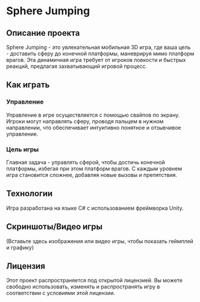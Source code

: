 # Sphere Jumping

## Описание проекта
Sphere Jumping - это увлекательная мобильная 3D игра, где ваша цель - доставить сферу до конечной платформы, маневрируя мимо платформ врагов. Эта динамичная игра требует от игроков ловкости и быстрых реакций, предлагая захватывающий игровой процесс.

## Как играть
### Управление
Управление в игре осуществляется с помощью свайпов по экрану. Игроки могут направлять сферу, проводя пальцем в нужном направлении, что обеспечивает интуитивно понятное и отзывчивое управление.

### Цель игры
Главная задача - управлять сферой, чтобы достичь конечной платформы, избегая при этом платформ врагов. С каждым уровнем игра становится сложнее, добавляя новые вызовы и препятствия.

## Технологии
Игра разработана на языке C# с использованием фреймворка Unity.

## Скриншоты/Видео игры
(Вставьте здесь изображения или видео игры, чтобы показать геймплей и графику)

## Лицензия
Этот проект распространяется под открытой лицензией. Вы можете свободно использовать, изменять и распространять игру в соответствии с условиями этой лицензии.
